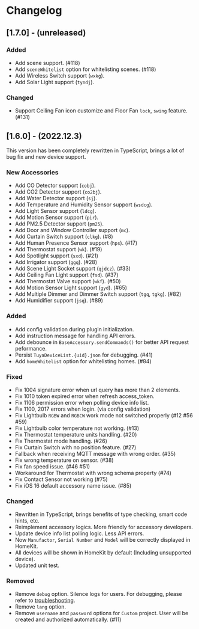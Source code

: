 # Changelog

## [1.7.0] - (unreleased)

### Added
- Add scene support. (#118)
- Add `sceneWhitelist` option for whitelisting scenes. (#118)
- Add Wireless Switch support (`wxkg`).
- Add Solar Light support (`tyndj`).

### Changed
- Support Ceiling Fan icon customize and Floor Fan `lock`, `swing` feature. (#131)


## [1.6.0] - (2022.12.3)

This version has been completely rewritten in TypeScript, brings a lot of bug fix and new device support.

### New Accessories
- Add CO Detector support (`cobj`).
- Add CO2 Detector support (`co2bj`).
- Add Water Detector support (`sj`).
- Add Temperature and Humidity Sensor support (`wsdcg`).
- Add Light Sensor support (`ldcg`).
- Add Motion Sensor support (`pir`).
- Add PM2.5 Detector support (`pm25`).
- Add Door and Window Controller support (`mc`).
- Add Curtain Switch support (`clkg`). (#8)
- Add Human Presence Sensor support (`hps`). (#17)
- Add Thermostat support (`wk`). (#19)
- Add Spotlight support (`sxd`). (#21)
- Add Irrigator support (`ggq`). (#28)
- Add Scene Light Socket support (`qjdcz`). (#33)
- Add Ceiling Fan Light support (`fsd`). (#37)
- Add Thermostat Valve support (`wkf`). (#50)
- Add Motion Sensor Light support (`gyd`). (#65)
- Add Multiple Dimmer and Dimmer Switch support (`tgq`, `tgkg`). (#82)
- Add Humidifier support (`jsq`). (#89)


### Added
- Add config validation during plugin initialization.
- Add instruction message for handling API errors.
- Add debounce in `BaseAccessory.sendCommands()` for better API request peformance.
- Persist `TuyaDeviceList.{uid}.json` for debugging. (#41)
- Add `homeWhitelist` option for whitelisting homes. (#84)


### Fixed
- Fix 1004 signature error when url query has more than 2 elements.
- Fix 1010 token expired error when refresh access_token.
- Fix 1106 permission error when polling device info list.
- Fix 1100, 2017 errors when login. (via config validation)
- Fix Lightbulb `RGBW` and `RGBCW` work mode not switched properly (#12 #56 #59)
- Fix Lightbulb color temperature not working. (#13)
- Fix Thermostat temperature units handling. (#20)
- Fix Thermostat mode handling. (#26)
- Fix Curtain Switch with no position feature. (#27)
- Fallback when receiving MQTT message with wrong order. (#35)
- Fix wrong temperature on sensor. (#38)
- Fix fan speed issue. (#46 #51)
- Workaround for Thermostat with wrong schema property (#74)
- Fix Contact Sensor not working (#75)
- Fix iOS 16 default accessory name issue. (#85)


### Changed
- Rewritten in TypeScript, brings benefits of type checking, smart code hints, etc.
- Reimplement accessory logics. More friendly for accessory developers.
- Update device info list polling logic. Less API errors.
- Now `Manufactor`, `Serial Number` and `Model` will be correctly displayed in HomeKit.
- All devices will be shown in HomeKit by default (Including unsupported device).
- Updated unit test.


### Removed
- Remove `debug` option. Silence logs for users. For debugging, please refer to [troubleshooting](https://github.com/0x5e/homebridge-tuya-platform#troubleshooting).
- Remove `lang` option.
- Remove `username` and `password` options for `Custom` project. User will be created and authorized automatically. (#11)

